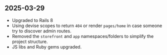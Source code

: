 ## 2025-03-29
- Upgraded to Rails 8
- Using devise scopes to return `404` or render `pages/home` in case someone try to discover admin routes.
- Removed the `storefront` and `app` namespaces/folders to simplify the project structure.
- JS libs and Ruby gems upgraded.
